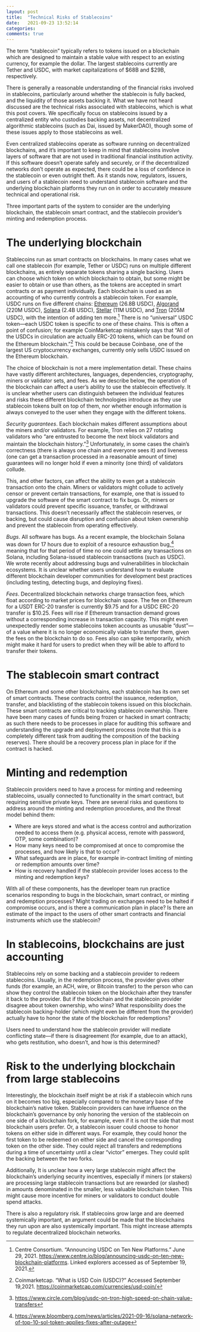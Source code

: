 ```yaml
---
layout: post
title:  "Technical Risks of Stablecoins"
date:   2021-09-23 13:52:14
categories:
comments: true
---
```



The term “stablecoin” typically refers to tokens issued on a blockchain which are designed to maintain a stable value with respect to an existing currency, for example the dollar. The largest stablecoins currently are Tether and USDC, with market capitalizations of $68B and $29B, respectively.

There is generally a reasonable understanding of the financial risks involved in stablecoins, particularly around whether the stablecoin is fully backed, and the liquidity of those assets backing it. What we have not heard discussed are the technical risks associated with stablecoins, which is what this post covers. We specifically focus on stablecoins issued by a centralized entity who custodies backing assets, not decentralized algorithmic stablecoins (such as Dai, issued by MakerDAO), though some of these issues apply to those stablecoins as well.

Even centralized stablecoins operate as software running on decentralized blockchains, and it’s important to keep in mind that stablecoins involve layers of software that are not used in traditional financial institution activity. If this software doesn’t operate safely and securely, or if the decentralized networks don’t operate as expected, there could be a loss of confidence in the stablecoin or even outright theft. As it stands now, regulators, issuers, and users of a stablecoin need to understand stablecoin software and the underlying blockchain platforms they run on in order to accurately measure technical and operational risk.

Three important parts of the system to consider are the underlying blockchain, the stablecoin smart contract, and the stablecoin provider’s minting and redemption process.

# The underlying blockchain

Stablecoins run as smart contracts on blockchains. In many cases what we call one stablecoin (for example, Tether or USDC) runs on multiple different blockchains, as entirely separate tokens sharing a single backing. Users can choose which token on which blockchain to obtain, but some might be easier to obtain or use than others, as the tokens are accepted in smart contracts or as payment individually. Each blockchain is used as an accounting of who currently controls a stablecoin token. For example, USDC runs on five different chains: [Ethereum](https://etherscan.io/token/0xa0b86991c6218b36c1d19d4a2e9eb0ce3606eb48) (26.8B USDC), [Algorand](https://algoexplorer.io/asset/31566704) (220M USDC), [Solana](https://explorer.solana.com/address/EPjFWdd5AufqSSqeM2qN1xzybapC8G4wEGGkZwyTDt1v) (2.4B USDC), [Stellar](https://stellar.expert/explorer/public/asset/USDC-GA5ZSEJYB37JRC5AVCIA5MOP4RHTM335X2KGX3IHOJAPP5RE34K4KZVN-1) (11M USDC), and [Tron](https://tronscan.org/#/token20/TEkxiTehnzSmSe2XqrBj4w32RUN966rdz8) (205M USDC), with the intention of adding ten more.[^1] There is no “universal” USDC token—each USDC token is specific to one of these chains. This is often a point of confusion; for example CoinMarketcap mistakenly says that “All of the USDCs in circulation are actually ERC-20 tokens, which can be found on the Ethereum blockchain.”[^2] This could be because Coinbase, one of the largest US cryptocurrency exchanges, currently only sells USDC issued on the Ethereum blockchain.

[^1]: Centre Consortium. “Announcing USDC on Ten New Platforms.” June 29, 2021. https://www.centre.io/blog/announcing-usdc-on-ten-new-blockchain-platforms. Linked explorers accessed as of September 19, 2021.
[^2]: Coinmarketcap. “What is USD Coin (USDC)?” Accessed September 19,2021. https://coinmarketcap.com/currencies/usd-coin/

The choice of blockchain is not a mere implementation detail. These chains have vastly different architectures, languages, dependencies, cryptography, miners or validator sets, and fees. As we describe below, the operation of the blockchain can affect a user’s ability to use the stablecoin effectively. It is unclear whether users can distinguish between the individual features and risks these different blockchain technologies introduce as they use stablecoin tokens built on top of them, nor whether enough information is always conveyed to the user when they engage with the different tokens.

*Security guarantees*. Each blockchain makes different assumptions about the miners and/or validators. For example, Tron relies on 27 rotating validators who “are entrusted to become the next block validators and maintain the blockchain history.”[^3] Unfortunately, in some cases the chain’s correctness (there is always one chain and everyone sees it) and liveness (one can get a transaction processed in a reasonable amount of time) guarantees will no longer hold if even a minority (one third) of validators collude.

[^3]: https://www.circle.com/blog/usdc-on-tron-high-speed-on-chain-value-transfers

This, and other factors, can affect the ability to even get a stablecoin transaction onto the chain. 
Miners or validators might collude to actively censor or prevent certain transactions, for example, one that is issued to upgrade the software of the smart contract to fix bugs. Or, miners or validators could prevent specific issuance, transfer, or withdrawal transactions. This doesn’t necessarily affect the stablecoin reserves, or backing, but could cause disruption and confusion about token ownership and prevent the stablecoin from operating effectively.

*Bugs*. All software has bugs. As a recent example, the blockchain Solana was down for 17 hours due to exploit of a resource exhaustion bug,[^4] meaning that for that period of time no one could settle any transactions on Solana, including Solana-issued stablecoin transactions (such as USDC). We wrote recently about addressing bugs and vulnerabilities in blockchain ecosystems. It is unclear whether users understand how to evaluate different blockchain developer communities for development best practices (including testing, detecting bugs, and deploying fixes).

[^4]: https://www.bloomberg.com/news/articles/2021-09-16/solana-network-of-top-10-sol-token-applies-fixes-after-outage

*Fees*. Decentralized blockchain networks charge transaction fees, which float according to market prices for blockchain space. The fee on Ethereum for a USDT ERC-20 transfer is currently $9.75 and for a USDC ERC-20 transfer is $10.25. Fees will rise if Ethereum transaction demand grows without a corresponding increase in transaction capacity. This might even unexpectedly render some stablecoins token accounts as unusable “dust”—of a value where it is no longer economically viable to transfer them, given the fees on the blockchain to do so. Fees also can spike temporarily, which might make it hard for users to predict when they will be able to afford to transfer their tokens.

# The stablecoin smart contract

On Ethereum and some other blockchains, each stablecoin has its own set of smart contracts. These contracts control the issuance, redemption, transfer, and blacklisting of the stablecoin tokens issued on this blockchain. These smart contracts are critical to tracking stablecoin ownership. There have been many cases of funds being frozen or hacked in smart contracts; as such there needs to be processes in place for auditing this software and understanding the upgrade and deployment process (note that this is a completely different task from auditing the composition of the backing reserves). There should be a recovery process plan in place for if the contract is hacked. 

# Minting and redemption

Stablecoin providers need to have a process for minting and redeeming stablecoins, usually connected to functionality in the smart contract, but requiring sensitive private keys. There are several risks and questions to address around the minting and redemption procedures, and the threat model behind them:

* Where are keys stored and what is the access control and authorization needed to access them (e.g. physical access, remote with password, OTP, some combination)?
* How many keys need to be compromised at once to compromise the processes, and how likely is that to occur? 
* What safeguards are in place, for example in-contract limiting of minting or redemption amounts over time? 
* How is recovery handled if the stablecoin provider loses access to the minting and redemption keys?

With all of these components, has the developer team run practice scenarios responding to bugs in the blockchain, smart contract, or minting and redemption processes? Might trading on exchanges need to be halted if compromise occurs, and is there a communication plan in place? Is there an estimate of the impact to the users of other smart contracts and financial instruments which use the stablecoin?

# In stablecoins, blockchains are just accounting

Stablecoins rely on some backing and a stablecoin provider to redeem stablecoins. Usually, in the redemption process, the provider gives other funds (for example, an ACH, wire, or Bitcoin transfer) to the person who can show they control the stablecoin token on the blockchain after they transfer it back to the provider. But if the blockchain and the stablecoin provider disagree about token ownership, who wins?  What responsibility does the stablecoin backing-holder (which might even be different from the provider) actually have to honor the state of the blockchain for redemptions?

Users need to understand how the stablecoin provider will mediate conflicting state—if there is disagreement (for example, due to an attack), who gets restitution, who doesn’t, and how is this determined? 

# Risk to the underlying blockchain from large stablecoins

Interestingly, the blockchain itself might be at risk if a stablecoin which runs on it becomes too big, especially compared to the monetary base of the blockchain’s native token. Stablecoin providers can have influence on the blockchain’s governance by only honoring the version of the stablecoin on one side of a blockchain fork, for example, even if it is not the side that most blockchain users prefer. Or, a stablecoin issuer could choose to honor tokens on either side in different ways. For example, they could honor the first token to be redeemed on either side and cancel the corresponding token on the other side. They could reject all transfers and redemptions during a time of uncertainty until a clear “victor” emerges. They could split the backing between the two forks.

Additionally, It is unclear how a very large stablecoin might affect the blockchain’s underlying security incentives, especially if miners (or stakers) are processing large stablecoin transactions but are rewarded (or slashed) in amounts denominated in the smaller, less valuable blockchain token. This might cause more incentive for miners or validators to conduct double spend attacks.

There is also a regulatory risk. If stablecoins grow large and are deemed systemically important, an argument could be made that the blockchains they run upon are also systemically important. This might increase attempts to regulate decentralized blockchain networks. 
 